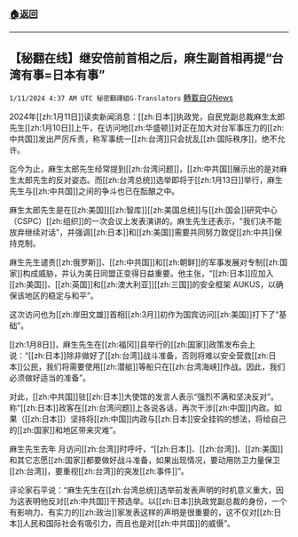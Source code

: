 ###  [:house:返回](README.md)
---


## 【秘翻在线】继安倍前首相之后，麻生副首相再提“台湾有事=日本有事”
`1/11/2024 4:37 AM UTC 秘密翻譯組G-Translators` [轉載自GNews](https://gnews.org/articles/2207327)

2024年[[zh:1月11日]]读卖新闻消息：[[zh:日本]]执政党，自民党副总裁麻生太郎先生[[zh:1月10日]]上午，在访问地[[zh:华盛顿]]对正在加大对台军事压力的[[zh:中共国]]发出严厉斥责，称军事统一[[zh:台湾]]只会扰乱[[zh:国际秩序]]，绝不允许。

迄今为止，麻生太郎先生经常提到[[zh:台湾问题]]，[[zh:中共国]]展示出的是对麻生太郎先生的反对姿态。而[[zh:台湾总统]]选举即将于[[zh:1月13日]]举行，麻生先生与[[zh:中共国]]之间的争斗也已在酝酿之中。

麻生太郎先生是在[[zh:美国]][[zh:智库]][[zh:美国总统]]与[[zh:国会]]研究中心（CSPC）[[zh:组织]]的一次会议上发表演讲的。麻生先生还表示，"我们决不能放弃继续对话"，并强调[[zh:日本]]和[[zh:美国]]需要共同努力敦促[[zh:中共]]保持克制。

麻生先生谴责[[zh:俄罗斯]]、[[zh:中共国]]和[[zh:朝鲜]]的军事发展对专制[[zh:国家]]构成威胁，并认为美日同盟正变得日益重要。他主张，“[[zh:日本]]应加入[[zh:美国]]、[[zh:英国]]和[[zh:澳大利亚]][[zh:三国]]的安全框架 AUKUS，以确保该地区的稳定与和平”。

这次访问也为[[zh:岸田文雄]]首相[[zh:3月]]初作为国宾访问[[zh:美国]]打下了“基础”。

[[zh:1月8日]]，麻生先生在[[zh:福冈]]县举行的[[zh:国家]]政策发布会上说：“[[zh:日本]]除非做好了[[zh:台湾]]战斗准备，否则将难以安全营救[[zh:日本]]公民，我们将需要使用[[zh:潜艇]]等船只在[[zh:台湾海峡]]作战。因此，我们必须做好适当的准备”。

对此，[[zh:中共国]]驻[[zh:日本]]大使馆的发言人表示“强烈不满和坚决反对”。称“[[zh:日本]]政客在[[zh:台湾问题]]上各说各话，再次干涉[[zh:中国]]内政。如果（[[zh:日本]]）坚持将[[zh:中国]]内政与[[zh:日本]]安全挂钩的想法，将给自己的[[zh:国家]]和地区带来灾难”。

麻生先生去年 月访问[[zh:台湾]]时呼吁，“[[zh:日本]]、[[zh:台湾]]、[[zh:美国]]和其它志愿[[zh:国家]]都要做好战斗准备，如果出现情况，要动用防卫力量保卫[[zh:台湾]]，要重视[[zh:台湾]]的突发[[zh:事件]]”。

评论家石平说：“麻生先生在[[zh:台湾总统]]选举前发表声明的时机意义重大，因为这表明他反对[[zh:中共国]]干预选举。以[[zh:日本]]执政党副总裁的身份，一个有影响力、有实力的[[zh:政治]]家发表这样的声明是很重要的，这不仅对[[zh:日本]]人民和国际社会有吸引力，而且也是对[[zh:中共国]]的威慑”。
